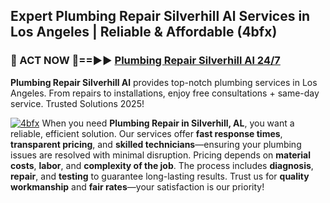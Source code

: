 ## Expert Plumbing Repair Silverhill Al Services in Los Angeles | Reliable & Affordable (4bfx)  

<h3>🚿 ACT NOW 🌟==►► <a href="https://tinyurl.com/2ne6vx2x" rel="nofollow">Plumbing Repair Silverhill Al 24/7</a></h3>

**Plumbing Repair Silverhill Al** provides top-notch plumbing services in Los Angeles. From repairs to installations, enjoy free consultations + same-day service. Trusted Solutions 2025!

[![4bfx](https://i.imgur.com/4PFF4AK.jpeg)](https://tinyurl.com/2ne6vx2x)
When you need **Plumbing Repair in Silverhill, AL**, you want a reliable, efficient solution. Our services offer **fast response times**, **transparent pricing**, and **skilled technicians**—ensuring your plumbing issues are resolved with minimal disruption. Pricing depends on **material costs**, **labor**, and **complexity of the job**. The process includes **diagnosis**, **repair**, and **testing** to guarantee long-lasting results. Trust us for **quality workmanship** and **fair rates**—your satisfaction is our priority!